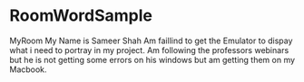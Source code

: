 # RoomWordSample
MyRoom
My Name is Sameer Shah 
Am faillind to get the Emulator to dispay what i need to portray in my project.
Am following the professors webinars but he is not getting some errors on his windows but am getting them on my Macbook.

